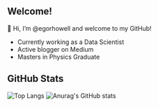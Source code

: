 ## Welcome!
👋 Hi, I’m @egorhowell and welcome to my GitHub!

- Currently working as a Data Scientist
- Active blogger on Medium
- Masters in Physics Graduate


## GitHub Stats
 ![Top Langs](https://github-readme-stats.vercel.app/api/top-langs/?username=egorhowell&layout=default&card_width=500&theme=graywhite)
 ![Anurag's GitHub stats](https://github-readme-stats.vercel.app/api?username=egorhowell&show_icons=true&theme=default&hide=contribs&card_width=200)
